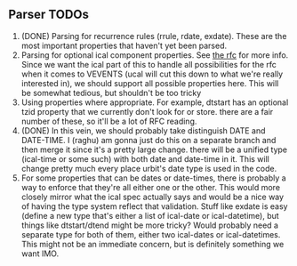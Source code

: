 ## Parser TODOs

1. (DONE) Parsing for recurrence rules (rrule, rdate, exdate).
   These are the most important properties that haven't yet
   been parsed.
2. Parsing for optional ical component properties. See
   [the rfc](https://tools.ietf.org/html/rfc5545#section-3.3.4)
   for more info. Since we want the ical part of this to handle
   all possibilities for the rfc when it comes to VEVENTS (ucal
   will cut this down to what we're really interested in), we should
   support all possible properties here. This will be somewhat tedious,
   but shouldn't be too tricky
3. Using properties where appropriate. For example, dtstart has
   an optional tzid property that we currently don't look for or store.
   there are a fair number of these, so it'll be a lot of RFC reading.
4. (DONE) In this vein, we should probably take distinguish DATE and DATE-TIME.
   I (raghu) am gonna just do this on a separate branch and then merge
   it since it's a pretty large change. there will be a unified type
   (ical-time or some such) with both date and date-time in it. This will
   change pretty much every place urbit's date type is used in the code.
5. For some properties that can be dates or date-times, there is probably
   a way to enforce that they're all either one or the other. This would
   more closely mirror what the ical spec actually says and would be a nice
   way of having the type system reflect that validation.
   Stuff like exdate is easy (define a new type that's either a list of
   ical-date or ical-datetime), but things like dtstart/dtend might be more
   tricky? Would probably need a separate type for both of them, either
   two ical-dates or ical-datetimes. This might not be an immediate concern,
   but is definitely something we want IMO.
